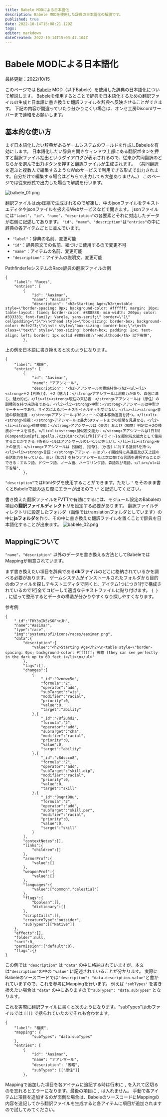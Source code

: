 ```yaml
---
title: Babele MODによる日本語化
description: Babele MODを使用した辞典の日本語化の解説です。
published: true
date: 2022-10-14T15:08:21.129Z
tags: 
editor: markdown
dateCreated: 2022-10-14T15:03:47.104Z
---
```


# Babele MODによる日本語化

最終更新：2022/10/15

このページでは [Babele](https://gitlab.com/riccisi/foundryvtt-babele) MOD（以下Babele）を使用した辞典の日本語化について解説します。
Babeleを使用するとことで辞典を日本語化するための翻訳ファイルの生成と日本語に書き換えた翻訳ファイルを辞典へ反映させることができます。
下記の内容が間違っていたり分かりにくい場合は、オンセ工房Discordサーバーまで連絡をお願いします。

## 基本的な使い方

まず日本語化したい辞典があるゲームシステムのワールドを作成しBabeleを有効にします。
日本語化したい辞典を開きウィンドウ上部にある翻訳ボタンを押すと翻訳ファイル抽出というダイアログが表示されるので、従来か共同翻訳のどちらかを選んで出力ボタンを押すと翻訳ファイルが生成されます。
（共同翻訳を選ぶと複数人で編集するようなWebサービスで利用できる形式で出力されます。自分だけで編集する場合はどちらで出力しても大差ありません。）
このページでは従来形式で出力した場合で解説を行います。

![babele_01.png](/images/japanese-community/shoki/babele_01.png)

翻訳ファイルはzip圧縮で生成されるので解凍し、中のjsonファイルをテキストエディタやjsonファイルを扱えるWebサービスなどで開きます。
jsonファイルには`"label"`、`"id"`、`"name"`、`"description"`の各要素とそれに対応したデータが右側に記述してあります。
`"id"`、`"name"`、`"description"`は`"entries"`の中に辞典の各アイテムごとに並んでいます。
- `"label"`：辞典の名前、変更可能
- `"id"`：辞典原文での名前、紐づけに使用するので変更不可
- `"name"`：アイテムの名前、変更可能
- `"description"`：アイテムの説明文、変更可能

Pathfinder1eシステムのRace辞典の翻訳ファイルの例
```
{
	"label": "Races",
	"entries": [
		{
			"id": "Aasimar",
			"name": "Aasimar",
			"description": "<h2>Starting Age</h2>\n<table style=\"border-spacing: 0px; background-color: #ffffff; margin: 10px; table-layout: fixed; border-color: #888888; min-width: 200px; color: #333333; font-family: Varela, sans-serif;\" border=\"1\" cellpadding=\"5\">\n<thead style=\"box-sizing: border-box; background-color: #cfe2f3;\">\n<tr style=\"box-sizing: border-box;\">\n<th class=\"text\" style=\"box-sizing: border-box; padding: 2px; text-align: left; border: 1px solid #888888;\">Adulthood</th> 以下省略",
		},  
```
上の例を日本語に書き換えると次のようになります。
```
{
	"label": "種族",
	"entries": [
		{
			"id": "Aasimar",
			"name": "アアシマール",
			"description": "<h2>アアシマールの種族特性</h2><ul><li><strong>＋2【判断力】、＋2【魅力】：</strong>アアシマールは洞察力があり、自信に満ち、魅力的だ。</li><li><strong>現住の来訪者：</strong>アアシマールは（原住）の副種別を持つ来訪者である。</li><li><strong>中型：</strong>アアシマールは中型クリーチャーであり、サイズによるボーナスもペナルティも受けない。</li><li><strong>普通の移動速度：</strong>アアシマールは30フィートの基本移動速度を持つ。</li><li><strong>暗視：</strong>アアシマールは最大60フィートまでの暗闇を見通せる。</li><li><strong>得意技能：</strong>アアシマールは〈交渉〉および〈知覚〉判定に＋2の種族ボーナスを得る。</li><li><strong>擬似呪文能力：</strong>アアシマールは1日1回@Compendium[pf1.spells.7x2z0i8rcx7s81fk]{デイライト}を擬似呪文能力として使用することができる（術者レベルはアアシマールのレベルと等しい）。</li><li><strong>天上の抵抗：</strong>アアシマールは［強酸］、［雷撃］、［氷雪］に対する抵抗5を持つ。</li><li><strong>言語：</strong>アアシマールはプレイ開始時に共通語及び天上語の会話能力を持っている。高い【知力】を持つアアシマールは次に挙げる言語を選択することができる：エルフ語、ドワーフ語、ノーム語、ハーフリング語、森語及び竜語。</li></ul>以下省略",
		},
```
`"description"`ではhtmlタグを使用することができます。ただし `"` をそのまま書くとBabeleで読み込む際にエラーが出るので `\"` と記述してください。

書き換えた翻訳ファイルをFVTTで有効にするには、モジュール設定のBabaleの項目の**翻訳ファイルディレクトリ**を設定する必要があります。
翻訳ファイルディレクトリに設定したフォルダ（画像ではtranslationフォルダとしています）の中に**jaフォルダ**を作り、その中に書き換えた翻訳ファイルを置くことで辞典を日本語化することが出来ます。
![babele_02.png](/images/japanese-community/shoki/babele_02.png)

## Mappingについて

`"name"`、`"description"` 以外のデータを書き換える方法としてBabeleではMappingが用意されています。

まず書き換えたい項目を辞典である**dbファイル**のどこに格納されているかを調べる必要があります。
ゲームシステムがインストールされたフォルダから目的のdbファイルを探しテキストエディタで開くと、アイテム1つにつき1行で構成されているので1行全てコピーして適当なテキストファイルに貼り付けます。
`{ } ,` に従って整形するとデータの構造が分かりやすくなり探しやすくなります。

参考例
```
{
	"_id":"FHY3oIk5zSOFncJH",
	"name":"Aasimar",
	"type":"race",
	"img":"systems/pf1/icons/races/aasimar.png",
	"data":{
		"description":{
			"value":"<h2>Starting Age</h2>\n<table style=\"border-spacing: 0px; background-color: #ffffff; 省略 (they can see perfectly in the dark up to 60 feet.)</li>\n</ul>"
		},
		"tags":[],
		"changes":[
			{
				"_id":"9znnwx5o",
				"formula":"2",
				"operator":"add",
				"subTarget":"wis",
				"modifier":"racial",
				"priority":0,
				"value":0,
				"target":"ability"
			},{
				"_id":"78f2uhd2",
				"formula":"2",
				"operator":"add",
				"subTarget":"cha",
				"modifier":"racial",
				"priority":0,
				"value":0,
				"target":"ability"
			},{
				"_id":"z8dsccn8",
				"formula":"2",
				"operator":"add",
				"subTarget":"skill.dip",
				"modifier":"racial",
				"priority":0,
				"value":0,
				"target":"skill"
			},{
				"_id":"9nqnt98u",
				"formula":"2",
				"operator":"add",
				"subTarget":"skill.per",
				"modifier":"racial",
				"priority":0,
				"value":0,
				"target":"skill"
			}
		],
		"contextNotes":[],
		"links":{
			"children":[]
		},
		"armorProf":{
			"value":[]
		},
		"weaponProf":{
			"value":[]
		},
		"languages":{
			"value":["common","celestial"]
		},
		"flags":{
			"boolean":[],
			"dictionary":[]
		},
		"scriptCalls":[],
		"creatureType":"outsider",
		"subTypes":[["Native"]]
	},
	"effects":[],
	"folder":null,
	"sort":0,
	"permission":{"default":0},
	"flags":{}
}
```
この例では `"description"` は `"data"` の中に格納されていますが、本文は`"description"`の中の `"value"` に記述されていることが分かります。
実際にBabeleのソースコードでは`"description": "data.description.value"`と書かれていますので、これを参考にMappingを行います。
例えば `"subTypes"` を書き換えたい場合は `"data"` の中にありますので`"subTypes": "data.subTypes"` となります。

これを実際に翻訳ファイルに書くと次のようになります。"subTypes"はdbファイルでは `[[]]` で括られていたのでそれも合わせます。
```
{
	"label": "種族",
    "mapping": {
			"subTypes": "data.subTypes"
    },
	"entries": [
		{
			"id": "Aasimar", 
			"name": "アアシマール",
			"description": "省略",
			"subTypes": [["原住"]]
		},
```
Mappingで追加した項目を各アイテムに追記する時は行末に `,` を入れて区切るのを忘れるとエラーになります。最後の項目に `,` は入れません。
手動で各アイテムに項目を追加するのが面倒な場合は、BabeleのソースコードにMappingの内容を追記してから翻訳ファイルを生成すると各アイテムに項目が追加されますので試してみてください。